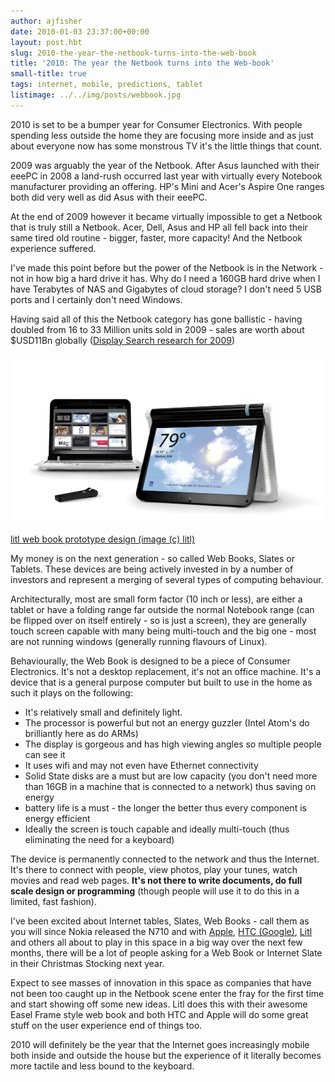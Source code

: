 ```yaml
---
author: ajfisher
date: 2010-01-03 23:37:00+00:00
layout: post.hbt
slug: 2010-the-year-the-netbook-turns-into-the-web-book
title: '2010: The year the Netbook turns into the Web-book'
small-title: true
tags: internet, mobile, predictions, tablet
listimage: ../../img/posts/webbook.jpg
---
```


2010 is set to be a bumper year for Consumer Electronics. With people spending less outside the home they are focusing more inside and as just about everyone now has some monstrous TV it's the little things that count.

2009 was arguably the year of the Netbook. After Asus launched with their eeePC in 2008 a land-rush occurred last year with virtually every Notebook manufacturer providing an offering. HP's Mini and Acer's Aspire One ranges both did very well as did Asus with their eeePC.

At the end of 2009 however it became virtually impossible to get a Netbook that is truly still a Netbook. Acer, Dell, Asus and HP all fell back into their same tired old routine - bigger, faster, more capacity! And the Netbook experience suffered.

I've made this point before but the power of the Netbook is in the Network - not in how big a hard drive it has. Why do I need a 160GB hard drive when I have Terabytes of NAS and Gigabytes of cloud storage? I don't need 5 USB ports and I certainly don't need Windows.

Having said all of this the Netbook category has gone ballistic - having doubled from 16 to 33 Million units sold in 2009 - sales are worth about $USD11Bn globally ([Display Search research for 2009](http://www.displaysearch.com/cps/rde/xchg/displaysearch/hs.xsl/071309_mini_note_netbook_shipments_to_double_y_y_to_more_than_30m_units_in_2009.asp))

![Prototype web book - from litle](../../img/posts/webbook.jpg)

<p class="caption"><a href="http://www.flickr.com/photos/litl/4077444353/">litl
web book prototype design (image (c) litl)</a></p>

My money is on the next generation - so called Web Books, Slates or Tablets. These devices are being actively invested in by a number of investors and represent a merging of several types of computing behaviour.

Architecturally, most are small form factor (10 inch or less), are either a tablet or have a folding range far outside the normal Notebook range (can be flipped over on itself entirely - so is just a screen), they are generally touch screen capable with many being multi-touch and the big one - most are not running windows (generally running flavours of Linux).

Behaviourally, the Web Book is designed to be a piece of Consumer Electronics. It's not a desktop replacement, it's not an office machine. It's a device that is a general purpose computer but built to use in the home as such it plays on the following:

* It's relatively small and definitely light.
* The processor is powerful but not an energy guzzler (Intel Atom's do brilliantly here as do ARMs)
* The display is gorgeous and has high viewing angles so multiple people can see it
* It uses wifi and may not even have Ethernet connectivity
* Solid State disks are a must but are low capacity (you don't need more than 16GB in a machine that is connected to a network) thus saving on energy
* battery life is a must - the longer the better thus every component is energy efficient
* Ideally the screen is touch capable and ideally multi-touch (thus eliminating the need for a keyboard)

The device is permanently connected to the network and thus the Internet. It's there to connect with people, view photos, play your tunes, watch movies and read web pages. <b>It's not there to write documents, do full scale design or programming</b> (though people will use it to do this in a limited, fast fashion).

I've been excited about Internet tables, Slates, Web Books - call them as you will since Nokia released the N710 and with [Apple](http://gizmodo.com/5434566/the-exhaustive-guide-to-apple-tablet-rumors), [HTC (Google)](http://www.smarthouse.com.au/Home_Office/Notebooks_And_Tablets/C5J4K9R8), [Litl](http://litl.com/) and others all about to play in this space in a big way over the next few months, there will be a lot of people asking for a Web Book or Internet Slate in their Christmas Stocking next year.

Expect to see masses of innovation in this space as companies that have not been too caught up in the Netbook scene enter the fray for the first time and start showing off some new ideas. Litl does this with their awesome Easel Frame style web book and both HTC and Apple will do some great stuff on the user experience end of things too.

2010 will definitely be the year that the Internet goes increasingly mobile both inside and outside the house but the experience of it literally becomes more tactile and less bound to the keyboard.
